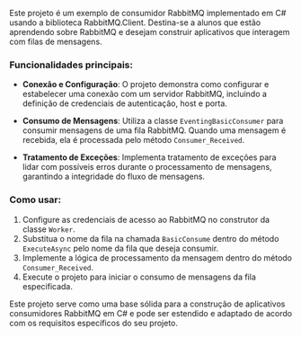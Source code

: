 Este projeto é um exemplo de consumidor RabbitMQ implementado em C# usando a biblioteca RabbitMQ.Client. Destina-se a alunos que estão aprendendo sobre RabbitMQ e desejam construir aplicativos que interagem com filas de mensagens.

### Funcionalidades principais:

- **Conexão e Configuração**: O projeto demonstra como configurar e estabelecer uma conexão com um servidor RabbitMQ, incluindo a definição de credenciais de autenticação, host e porta.
  
- **Consumo de Mensagens**: Utiliza a classe `EventingBasicConsumer` para consumir mensagens de uma fila RabbitMQ. Quando uma mensagem é recebida, ela é processada pelo método `Consumer_Received`.
  
- **Tratamento de Exceções**: Implementa tratamento de exceções para lidar com possíveis erros durante o processamento de mensagens, garantindo a integridade do fluxo de mensagens.

### Como usar:

1. Configure as credenciais de acesso ao RabbitMQ no construtor da classe `Worker`.
2. Substitua o nome da fila na chamada `BasicConsume` dentro do método `ExecuteAsync` pelo nome da fila que deseja consumir.
3. Implemente a lógica de processamento da mensagem dentro do método `Consumer_Received`.
4. Execute o projeto para iniciar o consumo de mensagens da fila especificada.

Este projeto serve como uma base sólida para a construção de aplicativos consumidores RabbitMQ em C# e pode ser estendido e adaptado de acordo com os requisitos específicos do seu projeto.
